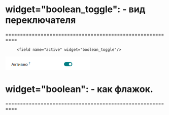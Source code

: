 # widget="boolean_toggle":  - вид переключателя
 ==========================================================
 
         <field name="active" widget="boolean_toggle"/>

 ![img.png](img.png)
 
# widget="boolean":  - как флажок.
 ==========================================================